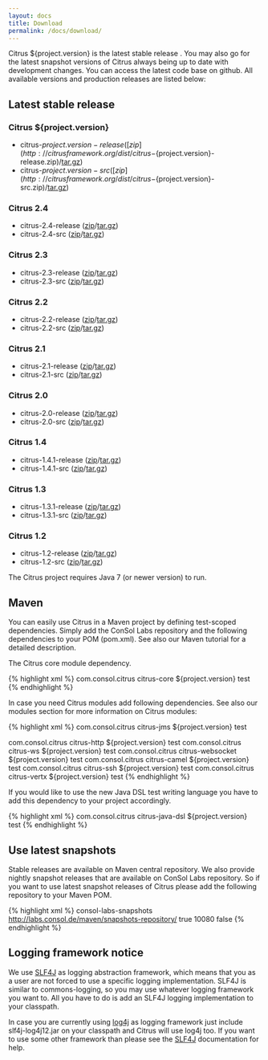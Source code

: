 ```yaml
---
layout: docs
title: Download
permalink: /docs/download/
---
```


Citrus ${project.version} is the latest stable release . You may also go for the latest snapshot versions of Citrus always being up 
to date with development changes. You can access the latest code base on github. All available versions and production 
releases are listed below:

## Latest stable release

### Citrus ${project.version}

- citrus-${project.version}-release ([zip](http://citrusframework.org/dist/citrus-${project.version}-release.zip)/[tar.gz](http://citrusframework.org/dist/citrus-${project.version}-release.tar.gz))
- citrus-${project.version}-src ([zip](http://citrusframework.org/dist/citrus-${project.version}-src.zip)/[tar.gz](http://citrusframework.org/dist/citrus-${project.version}-src.tar.gz))

### Citrus 2.4

- citrus-2.4-release ([zip](http://citrusframework.org/dist/citrus-2.4-release.zip)/[tar.gz](http://citrusframework.org/dist/citrus-2.4-release.tar.gz))
- citrus-2.4-src ([zip](http://citrusframework.org/dist/citrus-2.4-src.zip)/[tar.gz](http://citrusframework.org/dist/citrus-2.4-src.tar.gz))

### Citrus 2.3

- citrus-2.3-release ([zip](http://citrusframework.org/dist/citrus-2.3-release.zip)/[tar.gz](http://citrusframework.org/dist/citrus-2.3-release.tar.gz))
- citrus-2.3-src ([zip](http://citrusframework.org/dist/citrus-2.3-src.zip)/[tar.gz](http://citrusframework.org/dist/citrus-2.3-src.tar.gz))

### Citrus 2.2

- citrus-2.2-release ([zip](http://citrusframework.org/dist/citrus-2.2-release.zip)/[tar.gz](http://citrusframework.org/dist/citrus-2.2-release.tar.gz))
- citrus-2.2-src ([zip](http://citrusframework.org/dist/citrus-2.2-src.zip)/[tar.gz](http://citrusframework.org/dist/citrus-2.2-src.tar.gz))

### Citrus 2.1

- citrus-2.1-release ([zip](http://citrusframework.org/dist/citrus-2.1-release.zip)/[tar.gz](http://citrusframework.org/dist/citrus-2.1-release.tar.gz))
- citrus-2.1-src ([zip](http://citrusframework.org/dist/citrus-2.1-src.zip)/[tar.gz](http://citrusframework.org/dist/citrus-2.1-src.tar.gz))

### Citrus 2.0

- citrus-2.0-release ([zip](http://citrusframework.org/dist/citrus-2.0-release.zip)/[tar.gz](http://citrusframework.org/dist/citrus-2.0-release.tar.gz))
- citrus-2.0-src ([zip](http://citrusframework.org/dist/citrus-2.0-src.zip)/[tar.gz](http://citrusframework.org/dist/citrus-2.0-src.tar.gz))

### Citrus 1.4

- citrus-1.4.1-release ([zip](http://citrusframework.org/dist/citrus-1.4.1-release.zip)/[tar.gz](http://citrusframework.org/dist/citrus-1.4.1-release.tar.gz))
- citrus-1.4.1-src ([zip](http://citrusframework.org/dist/citrus-1.4.1-src.zip)/[tar.gz](http://citrusframework.org/dist/citrus-1.4.1-src.tar.gz))

### Citrus 1.3

- citrus-1.3.1-release ([zip](http://citrusframework.org/dist/citrus-1.3.1-release.zip)/[tar.gz](http://citrusframework.org/dist/citrus-1.3.1-release.tar.gz))
- citrus-1.3.1-src ([zip](http://citrusframework.org/dist/citrus-1.3.1-src.zip)/[tar.gz](http://citrusframework.org/dist/citrus-1.3.1-src.tar.gz))

### Citrus 1.2

- citrus-1.2-release ([zip](http://citrusframework.org/dist/citrus-1.2-release.zip)/[tar.gz](http://citrusframework.org/dist/citrus-1.2-release.tar.gz))
- citrus-1.2-src ([zip](http://citrusframework.org/dist/citrus-1.2-src.zip)/[tar.gz](http://citrusframework.org/dist/citrus-1.2-src.tar.gz))

The Citrus project requires Java 7 (or newer version) to run.

## Maven 

You can easily use Citrus in a Maven project by defining test-scoped dependencies. Simply add the ConSol Labs repository 
and the following dependencies to your POM (pom.xml). See also our Maven tutorial for a detailed description.

The Citrus core module dependency.

{% highlight xml %}
<dependency>
  <groupId>com.consol.citrus</groupId>
  <artifactId>citrus-core</artifactId>
  <version>${project.version}</version>
  <scope>test</scope>
</dependency>
{% endhighlight %}

In case you need Citrus modules add following dependencies. See also our modules section for more information on Citrus modules:

{% highlight xml %}
<dependency>
  <groupId>com.consol.citrus</groupId>
  <artifactId>citrus-jms</artifactId>
  <version>${project.version}</version>
  <scope>test</scope>
</dependency>

<dependency>
  <groupId>com.consol.citrus</groupId>
  <artifactId>citrus-http</artifactId>
  <version>${project.version}</version>
  <scope>test</scope>
</dependency>

<dependency>
  <groupId>com.consol.citrus</groupId>
  <artifactId>citrus-ws</artifactId>
  <version>${project.version}</version>
  <scope>test</scope>
</dependency>

<dependency>
  <groupId>com.consol.citrus</groupId>
  <artifactId>citrus-websocket</artifactId>
  <version>${project.version}</version>
  <scope>test</scope>
</dependency>

<dependency>
  <groupId>com.consol.citrus</groupId>
  <artifactId>citrus-camel</artifactId>
  <version>${project.version}</version>
  <scope>test</scope>
</dependency>

<dependency>
  <groupId>com.consol.citrus</groupId>
  <artifactId>citrus-ssh</artifactId>
  <version>${project.version}</version>
  <scope>test</scope>
</dependency>

<dependency>
  <groupId>com.consol.citrus</groupId>
  <artifactId>citrus-vertx</artifactId>
  <version>${project.version}</version>
  <scope>test</scope>
</dependency>
{% endhighlight %}

If you would like to use the new Java DSL test writing language you have to add this dependency to your project accordingly.

{% highlight xml %}
<dependency>
  <groupId>com.consol.citrus</groupId>
  <artifactId>citrus-java-dsl</artifactId>
  <version>${project.version}</version>
  <scope>test</scope>
</dependency>
{% endhighlight %}

## Use latest snapshots

Stable releases are available on Maven central repository. We also provide nightly snapshot releases that are available on
ConSol Labs repository. So if you want to use latest snapshot releases of Citrus please add the following repository to 
your Maven POM.

{% highlight xml %}
<repository>
  <id>consol-labs-snapshots</id>
  <url>http://labs.consol.de/maven/snapshots-repository/</url>
  <snapshots>
    <enabled>true</enabled>
    <updatePolicy>10080</updatePolicy>
  </snapshots>
  <releases>
    <enabled>false</enabled>
  </releases>
</repository>
{% endhighlight %}

## Logging framework notice

We use [SLF4J](http://www.slf4j.org/) as logging abstraction framework, which means that you as a user are not forced to use a specific logging 
implementation. SLF4J is similar to commons-logging, so you may use whatever logging framework you want to. All you have
to do is add an SLF4J logging implementation to your classpath.

In case you are currently using [log4j](http://logging.apache.org/log4j) as logging framework just include slf4j-log4j12.jar on your classpath and Citrus 
will use log4j too. If you want to use some other framework than please see the [SLF4J](http://www.slf4j.org/) documentation for help.